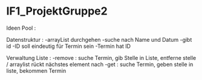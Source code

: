 # IF1_ProjektGruppe2




Ideen Pool :

Datenstruktur :
    -arrayList durchgehen
    -suche nach Name und Datum
    -gibt id
    -ID soll eindeutig für Termin sein
    -Termin hat ID

Verwaltung Liste :
    -remove : suche Termin, gib Stelle in Liste, entferne stelle / arraylist rückt nächstes element nach
    -get : suche Termin, geben stelle in liste, bekommen Termin


